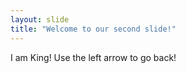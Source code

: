 ```yaml
---
layout: slide
title: "Welcome to our second slide!"
---
```

I am King!
Use the left arrow to go back!
